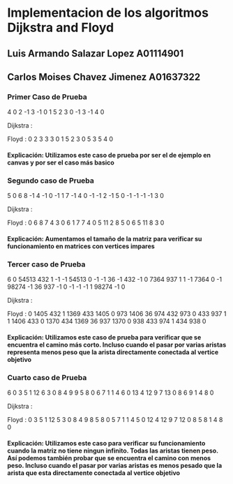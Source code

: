 # Implementacion de los algoritmos Dijkstra and Floyd

## Luis Armando Salazar Lopez A01114901

## Carlos Moises Chavez Jimenez A01637322

### Primer Caso de Prueba

4
0 2 -1 3
-1 0 1 5
2 3 0 -1
3 -1 4 0

Dijkstra :

Floyd :
0 2 3 3
3 0 1 5
2 3 0 5
3 5 4 0

#### Explicación: Utilizamos este caso de prueba por ser el de ejemplo en canvas y por ser el caso más basico

### Segundo caso de Prueba

5
0 6 8 -1 4
-1 0 -1 1 7
-1 4 0 -1 -1
2 -1 5 0 -1
-1 -1 -1 3 0

Dijkstra :

Floyd :
0 6 8 7 4
3 0 6 1 7
7 4 0 5 11
2 8 5 0 6
5 11 8 3 0

#### Explicación: Aumentamos el tamaño de la matriz para verificar su funcionamiento en matrices con vertices impares

### Tercer caso de Prueba

6
0 54513 432 1 -1 -1
54513 0 -1 -1 36 -1
432 -1 0 7364 937 1
1 -1 7364 0 -1 98274
-1 36 937 -1 0 -1
-1 -1 1 98274 -1 0

Dijkstra :

Floyd :
0 1405 432 1 1369 433
1405 0 973 1406 36 974
432 973 0 433 937 1
1 1406 433 0 1370 434
1369 36 937 1370 0 938
433 974 1 434 938 0

#### Explicación: Utilizamos este caso de prueba para verificar que se encuentra el camino más corto. Incluso cuando el pasar por varias aristas representa menos peso que la arista directamente conectada al vertice objetivo

### Cuarto caso de Prueba

6
0 3 5 1 12 6
3 0 8 4 9 9
5 8 0 6 7 1
1 4 6 0 13 4
12 9 7 13 0 8
6 9 1 4 8 0

Dijkstra :

Floyd :
0 3 5 1 12 5
3 0 8 4 9 8
5 8 0 5 7 1
1 4 5 0 12 4
12 9 7 12 0 8
5 8 1 4 8 0

#### Explicación: Utilizamos este caso para verificar su funcionamiento cuando la matriz no tiene ningun infinito. Todas las aristas tienen peso. Así podemos también probar que se encuentra el camino con menos peso. Incluso cuando el pasar por varias aristas es menos pesado que la arista que esta directamente conectada al vertice objetivo
